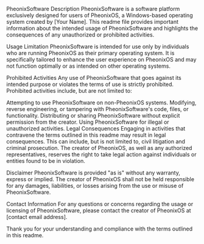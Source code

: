 PheonixSoftware
Description
PheonixSoftware is a software platform exclusively designed for users of PheonixOS, a Windows-based operating system created by [Your Name]. This readme file provides important information about the intended usage of PheonixSoftware and highlights the consequences of any unauthorized or prohibited activities.

Usage Limitation
PheonixSoftware is intended for use only by individuals who are running PheonixOS as their primary operating system. It is specifically tailored to enhance the user experience on PheonixOS and may not function optimally or as intended on other operating systems.

Prohibited Activities
Any use of PheonixSoftware that goes against its intended purpose or violates the terms of use is strictly prohibited. Prohibited activities include, but are not limited to:

Attempting to use PheonixSoftware on non-PheonixOS systems.
Modifying, reverse engineering, or tampering with PheonixSoftware's code, files, or functionality.
Distributing or sharing PheonixSoftware without explicit permission from the creator.
Using PheonixSoftware for illegal or unauthorized activities.
Legal Consequences
Engaging in activities that contravene the terms outlined in this readme may result in legal consequences. This can include, but is not limited to, civil litigation and criminal prosecution. The creator of PheonixOS, as well as any authorized representatives, reserves the right to take legal action against individuals or entities found to be in violation.

Disclaimer
PheonixSoftware is provided "as is" without any warranty, express or implied. The creator of PheonixOS shall not be held responsible for any damages, liabilities, or losses arising from the use or misuse of PheonixSoftware.

Contact Information
For any questions or concerns regarding the usage or licensing of PheonixSoftware, please contact the creator of PheonixOS at [contact email address].

Thank you for your understanding and compliance with the terms outlined in this readme.
